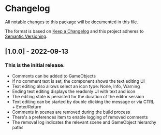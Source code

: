 # Changelog
All notable changes to this package will be documented in this file.

The format is based on [Keep a Changelog](http://keepachangelog.com/en/1.0.0/)
and this project adheres to [Semantic Versioning](http://semver.org/spec/v2.0.0.html).

## [1.0.0] - 2022-09-13

### This is the initial release.

- Comments can be added to GameObjects
- If no comment text is set, the component shows the text editing UI
- Text editing also allows select an icon type: None, Info, Warning
- Ending text editing displays the readonly UI with text and icon
- The editing state is persisted for the duration of the editor session
- Text editing can be started by double clicking the message or via CTRL + Enter/Return
- Comments in scenes are removed during the build process
- There's a preferences item to enable logging of removed comments
- The removal log indicates the relevant scene and GameObject hierarchy paths
